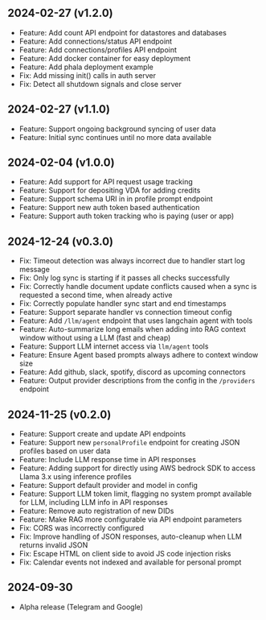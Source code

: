 2024-02-27 (v1.2.0)
------------------

- Feature: Add count API endpoint for datastores and databases
- Feature: Add connections/status API endpoint
- Feature: Add connections/profiles API endpoint
- Feature: Add docker container for easy deployment
- Feature: Add phala deployment example
- Fix: Add missing init() calls in auth server
- Fix: Detect all shutdown signals and close server

2024-02-27 (v1.1.0)
------------------

- Feature: Support ongoing background syncing of user data
- Feature: Initial sync continues until no more data available

2024-02-04 (v1.0.0)
------------------

- Feature: Add support for API request usage tracking
- Feature: Support for depositing VDA for adding credits
- Feature: Support schema URI in in profile prompt endpoint
- Feature: Support new auth token based authentication
- Feature: Support auth token tracking who is paying (user or app)

2024-12-24 (v0.3.0)
------------------

- Fix: Timeout detection was always incorrect due to handler start log message
- Fix: Only log sync is starting if it passes all checks successfully
- Fix: Correctly handle document update conflicts caused when a sync is requested a second time, when already active
- Fix: Correctly populate handler sync start and end timestamps
- Feature: Support separate handler vs connection timeout config
- Feature: Add `/llm/agent` endpoint that uses langchain agent with tools
- Feature: Auto-summarize long emails when adding into RAG context window without using a LLM (fast and cheap)
- Feature: Support LLM internet access via `llm/agent` tools
- Feature: Ensure Agent based prompts always adhere to context window size
- Feature: Add github, slack, spotify, discord as upcoming connectors
- Feature: Output provider descriptions from the config in the `/providers` endpoint

2024-11-25 (v0.2.0)
------------------

- Feature: Support create and update API endpoints
- Feature: Support new `personalProfile` endpoint for creating JSON profiles based on user data
- Feature: Include LLM response time in API responses
- Feature: Adding support for directly using AWS bedrock SDK to access Llama 3.x using inference profiles
- Feature: Support default provider and model in config
- Feature: Support LLM token limit, flagging no system prompt available for LLM, including LLM info in API responses
- Feature: Remove auto registration of new DIDs
- Feature: Make RAG more configurable via API endpoint parameters
- Fix: CORS was incorrectly configured
- Fix: Improve handling of JSON responses, auto-cleanup when LLM returns invalid JSON
- Fix: Escape HTML on client side to avoid JS code injection risks
- Fix: Calendar events not indexed and available for personal prompt

2024-09-30
------------------

- Alpha release (Telegram and Google)